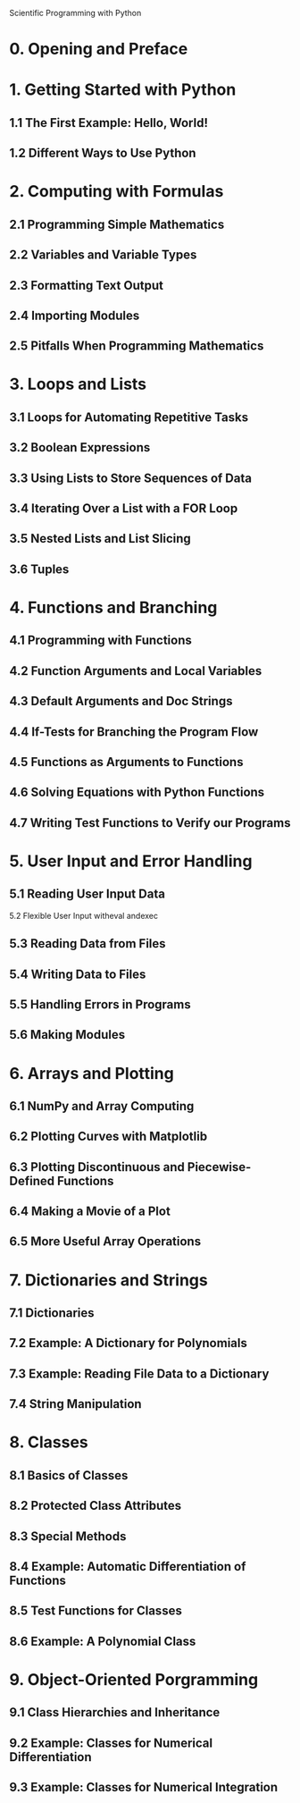  Scientific Programming
with Python

# 0. Opening and Preface

# 1. Getting Started with Python

## 1.1 The First Example: Hello, World!

## 1.2 Different Ways to Use Python

# 2. Computing with Formulas

## 2.1 Programming Simple Mathematics

## 2.2 Variables and Variable Types

## 2.3 Formatting Text Output

## 2.4 Importing Modules

## 2.5 Pitfalls When Programming Mathematics

# 3. Loops and Lists

## 3.1 Loops for Automating Repetitive Tasks

## 3.2 Boolean Expressions

## 3.3 Using Lists to Store Sequences of Data

## 3.4 Iterating Over a List with a FOR Loop

## 3.5 Nested Lists and List Slicing

## 3.6 Tuples

# 4. Functions and Branching

## 4.1 Programming with Functions

## 4.2 Function Arguments and Local Variables

## 4.3 Default Arguments and Doc Strings

## 4.4 If-Tests for Branching the Program Flow

## 4.5 Functions as Arguments to Functions

## 4.6 Solving Equations with Python Functions

## 4.7 Writing Test Functions to Verify our Programs

# 5. User Input and Error Handling

## 5.1 Reading User Input Data
 
5.2 Flexible User Input witheval  andexec


## 5.3 Reading Data from Files

## 5.4 Writing Data to Files

## 5.5 Handling Errors in Programs

## 5.6 Making Modules

# 6. Arrays and Plotting

## 6.1 NumPy and Array Computing

## 6.2 Plotting Curves with Matplotlib

## 6.3 Plotting Discontinuous and Piecewise-Defined Functions

## 6.4 Making a Movie of a Plot

## 6.5 More Useful Array Operations

# 7. Dictionaries and Strings

## 7.1 Dictionaries

## 7.2 Example: A Dictionary for Polynomials

## 7.3 Example: Reading File Data to a Dictionary

## 7.4 String Manipulation

# 8. Classes

## 8.1 Basics of Classes

## 8.2 Protected Class Attributes

## 8.3 Special Methods

## 8.4 Example: Automatic Differentiation of Functions

## 8.5 Test Functions for Classes

## 8.6 Example: A Polynomial Class

# 9. Object-Oriented Porgramming

## 9.1 Class Hierarchies and Inheritance

## 9.2 Example: Classes for Numerical Differentiation

## 9.3 Example: Classes for Numerical Integration
